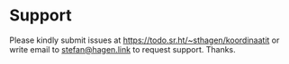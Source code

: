 # Support

Please kindly submit issues at https://todo.sr.ht/~sthagen/koordinaatit or write email to stefan@hagen.link to request support. Thanks.
